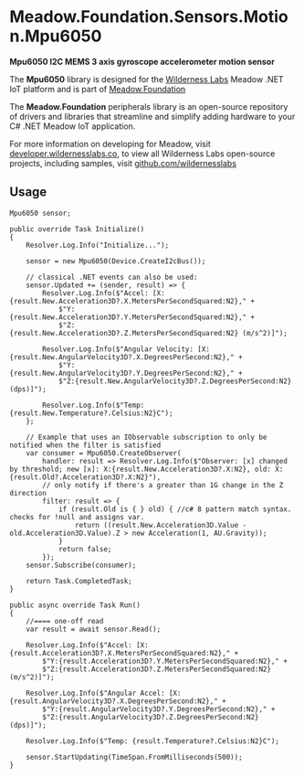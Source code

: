 # Meadow.Foundation.Sensors.Motion.Mpu6050

**Mpu6050 I2C MEMS 3 axis gyroscope accelerometer motion sensor**

The **Mpu6050** library is designed for the [Wilderness Labs](www.wildernesslabs.co) Meadow .NET IoT platform and is part of [Meadow.Foundation](https://developer.wildernesslabs.co/Meadow/Meadow.Foundation/)

The **Meadow.Foundation** peripherals library is an open-source repository of drivers and libraries that streamline and simplify adding hardware to your C# .NET Meadow IoT application.

For more information on developing for Meadow, visit [developer.wildernesslabs.co](http://developer.wildernesslabs.co/), to view all Wilderness Labs open-source projects, including samples, visit [github.com/wildernesslabs](https://github.com/wildernesslabs/)

## Usage

```
Mpu6050 sensor;

public override Task Initialize()
{
    Resolver.Log.Info("Initialize...");

    sensor = new Mpu6050(Device.CreateI2cBus());

    // classical .NET events can also be used:
    sensor.Updated += (sender, result) => {
        Resolver.Log.Info($"Accel: [X:{result.New.Acceleration3D?.X.MetersPerSecondSquared:N2}," +
            $"Y:{result.New.Acceleration3D?.Y.MetersPerSecondSquared:N2}," +
            $"Z:{result.New.Acceleration3D?.Z.MetersPerSecondSquared:N2} (m/s^2)]");

        Resolver.Log.Info($"Angular Velocity: [X:{result.New.AngularVelocity3D?.X.DegreesPerSecond:N2}," +
            $"Y:{result.New.AngularVelocity3D?.Y.DegreesPerSecond:N2}," +
            $"Z:{result.New.AngularVelocity3D?.Z.DegreesPerSecond:N2} (dps)]");

        Resolver.Log.Info($"Temp: {result.New.Temperature?.Celsius:N2}C");
    };

    // Example that uses an IObservable subscription to only be notified when the filter is satisfied
    var consumer = Mpu6050.CreateObserver(
        handler: result => Resolver.Log.Info($"Observer: [x] changed by threshold; new [x]: X:{result.New.Acceleration3D?.X:N2}, old: X:{result.Old?.Acceleration3D?.X:N2}"),
        // only notify if there's a greater than 1G change in the Z direction
        filter: result => {
            if (result.Old is { } old) { //c# 8 pattern match syntax. checks for !null and assigns var.
                return ((result.New.Acceleration3D.Value - old.Acceleration3D.Value).Z > new Acceleration(1, AU.Gravity));
            }
            return false;
        });
    sensor.Subscribe(consumer);

    return Task.CompletedTask;
}

public async override Task Run()
{
    //==== one-off read
    var result = await sensor.Read();

    Resolver.Log.Info($"Accel: [X:{result.Acceleration3D?.X.MetersPerSecondSquared:N2}," +
        $"Y:{result.Acceleration3D?.Y.MetersPerSecondSquared:N2}," +
        $"Z:{result.Acceleration3D?.Z.MetersPerSecondSquared:N2} (m/s^2)]");

    Resolver.Log.Info($"Angular Accel: [X:{result.AngularVelocity3D?.X.DegreesPerSecond:N2}," +
        $"Y:{result.AngularVelocity3D?.Y.DegreesPerSecond:N2}," +
        $"Z:{result.AngularVelocity3D?.Z.DegreesPerSecond:N2} (dps)]");

    Resolver.Log.Info($"Temp: {result.Temperature?.Celsius:N2}C");

    sensor.StartUpdating(TimeSpan.FromMilliseconds(500));
}

```
